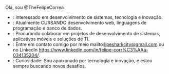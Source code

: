 Olá, sou @TheFelipeCorrea

- : Interessado em desenvolvimento de sistemas, tecnologia e inovação.
- : Atualmente CURSANDO  desenvolvimento web, linguagens de programação e banco de dados.
- : Procurando colaborar em projetos de desenvolvimento de sistemas, aplicativos móveis e soluções de TI.
- : Entre em contato comigo por meio mailto:lipesharkcity@gmail.com ou no LinkedIn https://www.linkedin.com/in/felipe-corr%C3%AAa-034135204/.
- : Curiosidade: Sou apaixonado por tecnologia e inovação, e estou sempre buscando novos desafios.
